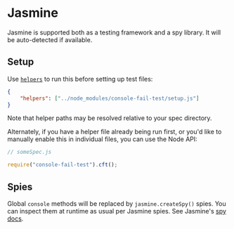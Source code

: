 # Jasmine

Jasmine is supported both as a testing framework and a spy library.
It will be auto-detected if available.

## Setup

Use [`helpers`](https://jasmine.github.io/setup/nodejs.html#configuration) to run this before setting up test files:

```json
{
	"helpers": ["../node_modules/console-fail-test/setup.js"]
}
```

Note that helper paths may be resolved relative to your spec directory.

Alternately, if you have a helper file already being run first, or you'd like to manually enable this in individual files, you can use the Node API:

```js
// someSpec.js

require("console-fail-test").cft();
```

## Spies

Global `console` methods will be replaced by `jasmine.createSpy()` spies.
You can inspect them at runtime as usual per Jasmine spies.
See Jasmine's [spy docs](https://jasmine.github.io/2.0/introduction.html#section-Spies).
